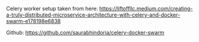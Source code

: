 Celery worker setup taken from here:
https://liftoffllc.medium.com/creating-a-truly-distributed-microservice-architecture-with-celery-and-docker-swarm-e178198e6838

Github: 
https://github.com/saurabhindoria/celery-docker-swarm